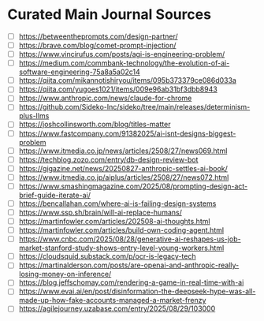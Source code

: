 # Curated Main Journal Sources

- [ ] https://betweentheprompts.com/design-partner/
- [ ] https://brave.com/blog/comet-prompt-injection/
- [ ] https://www.vincirufus.com/posts/agi-is-engineering-problem/
- [ ] https://medium.com/commbank-technology/the-evolution-of-ai-software-engineering-75a8a5a02c14
- [ ] https://qiita.com/mikannotishiryou/items/095b373379ce086d033a
- [ ] https://qiita.com/yugoes1021/items/009e96ab31bf3dbb8943
- [ ] https://www.anthropic.com/news/claude-for-chrome
- [ ] https://github.com/Sideko-Inc/sideko/tree/main/releases/determinism-plus-llms
- [ ] https://joshcollinsworth.com/blog/titles-matter
- [ ] https://www.fastcompany.com/91382025/ai-isnt-designs-biggest-problem
- [ ] https://www.itmedia.co.jp/news/articles/2508/27/news069.html
- [ ] https://techblog.zozo.com/entry/db-design-review-bot
- [ ] https://gigazine.net/news/20250827-anthropic-settles-ai-book/
- [ ] https://www.itmedia.co.jp/aiplus/articles/2508/27/news072.html
- [ ] https://www.smashingmagazine.com/2025/08/prompting-design-act-brief-guide-iterate-ai/
- [ ] https://bencallahan.com/where-ai-is-failing-design-systems
- [ ] https://www.ssp.sh/brain/will-ai-replace-humans/
- [ ] https://martinfowler.com/articles/202508-ai-thoughts.html
- [ ] https://martinfowler.com/articles/build-own-coding-agent.html
- [ ] https://www.cnbc.com/2025/08/28/generative-ai-reshapes-us-job-market-stanford-study-shows-entry-level-young-workers.html
- [ ] https://cloudsquid.substack.com/p/ocr-is-legacy-tech
- [ ] https://martinalderson.com/posts/are-openai-and-anthropic-really-losing-money-on-inference/
- [ ] https://blog.jeffschomay.com/rendering-a-game-in-real-time-with-ai
- [ ] https://www.evai.ai/en/post/disinformation-the-deepseek-hype-was-all-made-up-how-fake-accounts-managed-a-market-frenzy
- [ ] https://agilejourney.uzabase.com/entry/2025/08/29/103000
